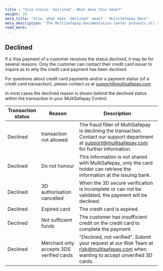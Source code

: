 ```yaml
---
title : "Visa status 'declined'. What does this mean?"
weight: 24
meta_title: "Visa, what does 'declined' mean? - MultiSafepay Docs"
meta_description: "The MultiSafepay Documentation Center presents all relevant information about our Plugins and API. You can also find support pages for payment methods, tools and general questions as well as the contact details of our Support and Integration Teams."
read_more: '.'
---
```

## Declined
If a Visa payment of a customer receives the status _declined_, it may be for several reasons. Only the customer can contact their credit card issuer to inquire as to why the credit card payment has been _declined_.

For questions about credit card payments and/or a payment status (of a credit card transaction), please contact us at <support@multisafepay.com>

In most cases the declined reason is shown behind the declined status within the transaction in your MultiSafepay Control. 

| Transaction status | Reason | Description |
------- |----------|---------|
Declined | transaction not allowed | The fraud filter of MultiSafepay is declining the transaction. Contact our support department at <support@multisafepay.com> for further information.
Declined | Do not honour | This information is not shared with MultiSafepay, only the card holder can retrieve the information at the issuing bank.
Declined | 3D authorisation cancelled | When the 3D secure verification is incomplete or can not be validated, the payment will be declined.
Declined | Expired card | The credit card is expired.
Declined | Not sufficient funds | The customer has insufficient credit on the credit card to complete the payment.
Declined | Merchant only accepts 3DS verified cards | "Declined, not verified". Submit your request at our Risk Team at <risk@multisafepay.com> when wanting to accept unverified 3D cards. 
